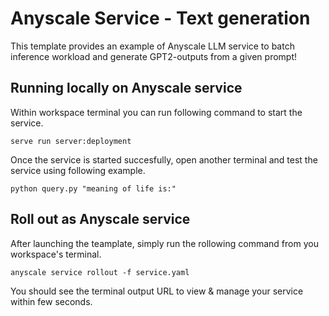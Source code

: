 # Anyscale Service - Text generation

This template provides an example of Anyscale LLM service to  batch inference workload and generate GPT2-outputs from a given prompt!

## Running locally on Anyscale service

Within workspace terminal you can run following command to start the service.

`serve run server:deployment`

Once the service is started succesfully, open another terminal and test the service using following example.

`python query.py "meaning of life is:"`

## Roll out as Anyscale service
After launching the teamplate, simply run the rollowing command from you workspace's terminal.

`anyscale service rollout -f service.yaml`

You should see the terminal output URL to view & manage your service within few seconds. 

